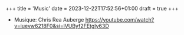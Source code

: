 +++
title = 'Music'
date = 2023-12-22T17:52:56+01:00
draft = true
+++

* Musique: Chris Rea Auberge
https://youtube.com/watch?v=iuevw6218F0&si=lVUByf2FEtgIy63D


